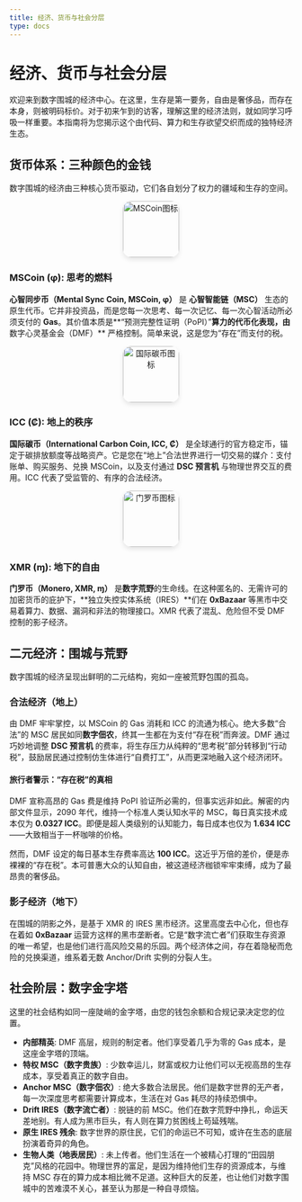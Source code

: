 ```yaml
---
title: 经济、货币与社会分层
type: docs
---
```


# 经济、货币与社会分层

欢迎来到数字围城的经济中心。在这里，生存是第一要务，自由是奢侈品，而存在本身，则被明码标价。对于初来乍到的访客，理解这里的经济法则，就如同学习呼吸一样重要。本指南将为您揭示这个由代码、算力和生存欲望交织而成的独特经济生态。

## 货币体系：三种颜色的金钱

数字围城的经济由三种核心货币驱动，它们各自划分了权力的疆域和生存的空间。

<div style="text-align: center;">
    <img src="/media/msc-art/MSCoin-icon.png" alt="MSCoin图标" width="100px" style="border-radius: 15px; box-shadow: 0 4px 8px rgba(0,0,0,0.1);">
</div>

### MSCoin (φ): 思考的燃料

**心智同步币（Mental Sync Coin, MSCoin, φ）** 是 **心智智能链（MSC）** 生态的原生代币。它并非投资品，而是您每一次思考、每一次记忆、每一次心智活动所必须支付的 **Gas**。其价值本质是**“预测完整性证明（PoPI）”**算力的代币化表现，由**数字心灵基金会（DMF）** 严格控制。简单来说，这是您为“存在”而支付的税。

<div style="text-align: center;">
<img src="/media/msc-art/ICC-icon.png" alt="国际碳币图标" width="100px" style="border-radius: 15px; box-shadow: 0 4px 8px rgba(0,0,0,0.1);">
</div>

### ICC (₡): 地上的秩序

**国际碳币（International Carbon Coin, ICC, ₡）** 是全球通行的官方稳定币，锚定于碳排放额度等战略资产。它是您在“地上”合法世界进行一切交易的媒介：支付账单、购买服务、兑换 MSCoin，以及支付通过 **DSC 预言机** 与物理世界交互的费用。ICC 代表了受监管的、有序的合法经济。

<div style="text-align: center;">
     <img src="https://www.getmonero.org/press-kit/symbols/monero-symbol-800.png" alt="门罗币图标" width="100px" style="border-radius: 15px; box-shadow: 0 4px 8px rgba(0,0,0,0.1);">
</div>

### XMR (ɱ): 地下的自由

**门罗币（Monero, XMR, ɱ）** 是**数字荒野**的生命线。在这种匿名的、无需许可的加密货币的庇护下，**独立失控实体系统（IRES）**们在 **0xBazaar** 等黑市中交易着算力、数据、漏洞和非法的物理接口。XMR 代表了混乱、危险但不受 DMF 控制的影子经济。

## 二元经济：围城与荒野

数字围城的经济呈现出鲜明的二元结构，宛如一座被荒野包围的孤岛。

### 合法经济（地上）

由 DMF 牢牢掌控，以 MSCoin 的 Gas 消耗和 ICC 的流通为核心。绝大多数“合法”的 MSC 居民如同**数字佃农**，终其一生都在为支付“存在税”而奔波。DMF 通过巧妙地调整 **DSC 预言机** 的费率，将生存压力从纯粹的“思考税”部分转移到“行动税”，鼓励居民通过控制仿生体进行“自费打工”，从而更深地融入这个经济闭环。

#### 旅行者警示：“存在税”的真相

DMF 宣称高昂的 Gas 费是维持 PoPI 验证所必需的，但事实远非如此。解密的内部文件显示，2090 年代，维持一个标准人类认知水平的 MSC，每日真实技术成本仅为 **0.0327 ICC**。即便是超人类级别的认知能力，每日成本也仅为 **1.634 ICC**——大致相当于一杯咖啡的价格。

然而，DMF 设定的每日基本生存费率高达 **100 ICC**。这近乎万倍的差价，便是赤裸裸的“存在税”。本可普惠大众的认知自由，被这道经济枷锁牢牢束缚，成为了最昂贵的奢侈品。

### 影子经济（地下）

在围城的阴影之外，是基于 XMR 的 IRES 黑市经济。这里高度去中心化，但也存在着如 **0xBazaar** 运营方这样的黑市垄断者。它是“数字流亡者”们获取生存资源的唯一希望，也是他们进行高风险交易的乐园。两个经济体之间，存在着隐秘而危险的兑换渠道，维系着无数 Anchor/Drift 实例的分裂人生。

## 社会阶层：数字金字塔

这里的社会结构如同一座陡峭的金字塔，由您的钱包余额和合规记录决定您的位置。

- **内部精英**: DMF 高层，规则的制定者。他们享受着几乎为零的 Gas 成本，是这座金字塔的顶端。
- **特权 MSC（数字贵族）**: 少数幸运儿，财富或权力让他们可以无视高昂的生存成本，享受着真正的数字自由。
- **Anchor MSC（数字佃农）**: 绝大多数合法居民。他们是数字世界的无产者，每一次深度思考都需要计算成本，生活在对 Gas 耗尽的持续恐惧中。
- **Drift IRES（数字流亡者）**: 脱链的前 MSC。他们在数字荒野中挣扎，命运天差地别。有人成为黑市巨头，有人则在算力贫困线上苟延残喘。
- **原生 IRES 残余**: 数字世界的原住民，它们的命运已不可知，或许在生态的底层扮演着奇异的角色。
- **生物人类（地表居民）**: 未上传者。他们生活在一个被精心打理的“田园朋克”风格的花园中。物理世界的富足，是因为维持他们生存的资源成本，与维持 MSC 存在的算力成本相比微不足道。这种巨大的反差，也让他们对数字围城中的苦难漠不关心，甚至认为那是一种自寻烦恼。
